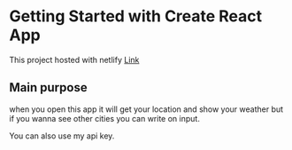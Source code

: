 # Getting Started with Create React App

This project hosted with netlify [Link]("https://6401c4f11e8cf802a90f940e--weatherapp-by-tugcankartal.netlify.app")

## Main purpose

when you open this app it will get your location and show your weather but if you wanna see other cities you can write on input.

You can also use my api key.

